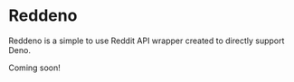 # Reddeno
Reddeno is a simple to use Reddit API wrapper created to directly support Deno. 

Coming soon!
